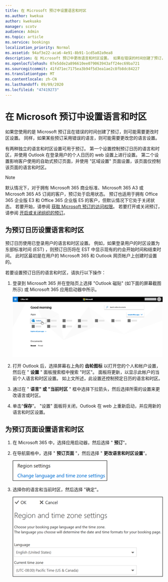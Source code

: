 ```yaml
---
title: 在 Microsoft 预订中设置语言和时区
ms.author: kwekua
author: kwekuako
manager: scotv
audience: Admin
ms.topic: article
ms.service: bookings
localization_priority: Normal
ms.assetid: 94af3e22-aca6-4e91-8b91-1cd5a02a9ea8
description: 在 Microsoft 预订中更改语言和时区设置。 如果在错误的时间创建了预订，则可能会为错误的时区设置预订。
ms.openlocfilehash: 07e5dde2a896610ee079063943aff24ec69ba721
ms.sourcegitcommit: 41fd71ec7175ea3b94f5d3ea1ae2c8fb8dc84227
ms.translationtype: MT
ms.contentlocale: zh-CN
ms.lasthandoff: 09/09/2020
ms.locfileid: "47419273"
---
```

# <a name="set-language-and-time-zones-in-microsoft-bookings"></a>在 Microsoft 预订中设置语言和时区

如果您使用的是 Microsoft 预订且在错误的时间创建了预订，则可能需要更改时区设置。 同样，如果某些预订采用错误的语言，则可能需要更改您的语言设置。

有两种独立的语言和时区设置可用于预订。 第一个设置控制预订日历的语言和时区，并使用 Outlook 在登录用户的个人日历的 web 设置上进行设置。 第二个设置影响客户使用的自助式预订页面，并使用 "区域设置" 页面设置，该页面仅控制该页面的语言和时区。

> [!NOTE]
> 默认情况下，对于拥有 Microsoft 365 商业标准、Microsoft 365 A3 或 Microsoft 365 A5 订阅的客户，预订处于启用状态。 预订也适用于拥有 Office 365 企业版 E3 和 Office 365 企业版 E5 的客户，但默认情况下它处于关闭状态。 若要开始，请参阅 [获取 Microsoft 预订的访问权限](get-access.md)。 若要打开或关闭预订，请参阅 [开启或关闭组织的预订](turn-bookings-on-or-off.md)。

## <a name="setting-language-and-time-zone-for-a-booking-calendar"></a>为预订日历设置语言和时区

预订日历使用已登录用户的语言和时区设置。 例如，如果登录用户的时区设置为东部标准时间 (EST) ，则预订日历将在 EST 中显示现有的约会开始时间和结束时间。 此时区最初是在用户的 Microsoft 365 和 Outlook 网页帐户上创建时设置的。

若要设置预订日历的语言和时区，请执行以下操作：

1. 登录到 Microsoft 365 并在登陆页上选择 "Outlook 磁贴" (如下面的屏幕截图所示) 或 Microsoft 365 应用启动器中所示。

   ![Microsoft 365 登录页上的 Outlook 磁贴的图像](../media/bookings-outlook-tile.png)

1. 打开 Outlook 后，选择屏幕右上角的 **齿轮图标** 以打开您的个人和帐户设置，然后在 " **设置** " 面板搜索框中搜索 "时区"。 面板将更新，以显示此帐户的当前个人语言和时区设置。 如上文所述，此设置还控制预定日历的语言和时区。

1. 通过在 " **语言" 或 "当前时区** " 框中选择下拉箭头，然后选择所需的设置来更改语言或时区。

1. 单击“**保存**”。 "设置" 面板将关闭，Outlook 在 web 上重新启动，并应用新的语言和时区设置。

## <a name="setting-the-language-and-time-zone-for-the-booking-page"></a>为预订页面设置语言和时区

1. 在 Microsoft 365 中，选择应用启动器，然后选择 " **预订**"。

1. 在导航窗格中，选择 " **预订页面** "，然后选择 " **更改语言和时区设置**"。

   ![屏幕截图：更改语言和时区设置链接](../media/bookings-region-language-timezone-settings.png)

1. 选择你的语言和当前时区，然后选择 "确定"。

   ![屏幕截图：语言和时区设置](../media/bookings-region-timezone-settings.png)
